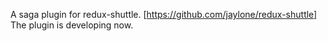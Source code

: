 A saga plugin for redux-shuttle.
[https://github.com/jaylone/redux-shuttle]
The plugin is developing now.
